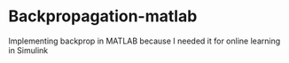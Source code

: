 # Backpropagation-matlab
Implementing backprop in MATLAB because I needed it for online learning in Simulink
